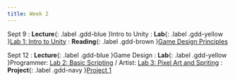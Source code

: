 ```yaml
---
title: Week 2
---
```


Sept 9
: **Lecture**{: .label .gdd-blue }Intro to Unity
: **Lab**{: .label .gdd-yellow }[Lab 1: Intro to Unity]
: **Reading**{: .label .gdd-brown }[Game Design Principles]

Sept 12
: **Lecture**{: .label .gdd-blue }Game Design
: **Lab**{: .label .gdd-yellow }Programmer: [Lab 2: Basic Scripting] / Artist: [Lab 3: Pixel Art and Spriting]
: **Project**{: .label .gdd-navy }[Project 1]

<!--[Intro to Unity]: https://docs.google.com/presentation/d/1dAfCKSTjRtghfBLiGwkLpU6Dm3gb2sl1D8NYpA9ybg0/edit#slide=id.g2315d55620b_0_5
[Game Design]: https://docs.google.com/presentation/d/1MCv-Lv4LxIjcdYdUczBw8UDfVaa2TWeRwi2xyAX8N9E/edit#slide=id.p-->


[Lab 1: Intro to Unity]: ./../pages/labs/lab1/lab1
[Lab 2: Basic Scripting]: ./../pages/labs/lab2/lab2
[Lab 3: Pixel Art and Spriting]: ./../pages/labs/lab3/lab3

[Project 1]: ./../pages/projects/Projects

[Game Design Principles]: https://www.gamedesigning.org/learn/game-design-principles/ 